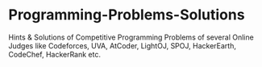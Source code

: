 # Programming-Problems-Solutions
Hints &amp; Solutions of Competitive Programming Problems of several Online Judges like Codeforces, UVA, AtCoder, LightOJ, SPOJ, HackerEarth, CodeChef, HackerRank etc.
